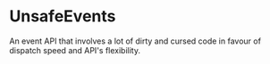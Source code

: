 # UnsafeEvents
An event API that involves a lot of dirty and cursed code in favour of dispatch speed and API's flexibility.
